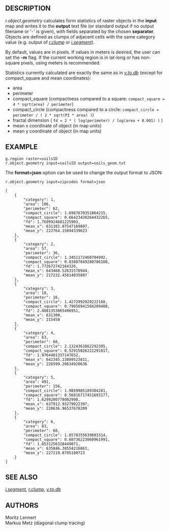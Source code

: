 ## DESCRIPTION

*r.object.geometry* calculates form statistics of raster objects in the
**input** map and writes it to the **output** text file (or standard
output if no output filename or '-' is given), with fields separated by
the chosen **separator**. Objects are defined as clumps of adjacent
cells with the same category value (e.g. output of
*[r.clump](r.clump.md)* or *[i.segment](i.segment.md)*).

By default, values are in pixels. If values in meters is desired, the
user can set the **-m** flag. If the current working region is in
lat-long or has non-square pixels, using meters is recommended.

Statistics currently calculated are exactly the same as in
*[v.to.db](v.to.db.md)* (except for compact_square and mean
coordinates):

- area
- perimeter
- compact_square (compactness compared to a square:
  `compact_square = 4 * sqrt(area) / perimeter`)
- compact_circle (compactness compared to a circle:
  `compact_circle = perimeter / ( 2 * sqrt(PI * area) )`)
- fractal dimension ( `fd = 2 * ( log(perimeter) / log(area + 0.001) )`
  )
- mean x coordinate of object (in map units)
- mean y coordinate of object (in map units)

## EXAMPLE

```shell
g.region raster=soilsID
r.object.geometry input=soilsID output=soils_geom.txt
```

The **format=json** option can be used to change the output format to
JSON:

```shell
r.object.geometry input=zipcodes format=json
```

```shell
[
    {
        "category": 1,
        "area": 106,
        "perimeter": 62,
        "compact_circle": 1.6987670351864215,
        "compact_square": 0.66423420264432265,
        "fd": 1.7699924681225903,
        "mean_x": 631382.07547169807,
        "mean_y": 222764.15094339623
    },
    {
        "category": 2,
        "area": 57,
        "perimeter": 36,
        "compact_circle": 1.3451172460704992,
        "compact_square": 0.83887049280786108,
        "fd": 1.772672742164326,
        "mean_x": 643460.52631578944,
        "mean_y": 217232.45614035087
    },
    {
        "category": 3,
        "area": 10,
        "perimeter": 16,
        "compact_circle": 1.4272992929222168,
        "compact_square": 0.79056941504209488,
        "fd": 2.4081353865496951,
        "mean_x": 631300,
        "mean_y": 215450
    },
    {
        "category": 4,
        "area": 63,
        "perimeter": 60,
        "compact_circle": 2.1324361862292305,
        "compact_square": 0.52915026221291817,
        "fd": 1.9764401337147652,
        "mean_x": 642345.23809523811,
        "mean_y": 226599.20634920636
    },
    {
        "category": 5,
        "area": 491,
        "perimeter": 156,
        "compact_circle": 1.9859985189304281,
        "compact_square": 0.56816717451693177,
        "fd": 1.6299200778082998,
        "mean_x": 637912.93279022397,
        "mean_y": 220636.96537678209
    },
    {
        "category": 6,
        "area": 83,
        "perimeter": 60,
        "compact_circle": 1.8578355639603314,
        "compact_square": 0.60736223860961991,
        "fd": 1.8531256328449071,
        "mean_x": 635846.38554216863,
        "mean_y": 227219.8795180723
    }
]
```

## SEE ALSO

*[i.segment](i.segment.md), [r.clump](r.clump.md),
[v.to.db](v.to.db.md)*

## AUTHORS

Moritz Lennert  
Markus Metz (diagonal clump tracing)

